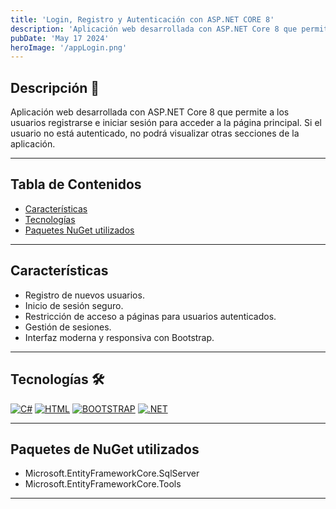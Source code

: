 ```yaml
---
title: 'Login, Registro y Autenticación con ASP.NET CORE 8'
description: 'Aplicación web desarrollada con ASP.NET Core 8 que permite a los usuarios registrarse e iniciar sesión para acceder a la página principal. Si el usuario no está autenticado, no podrá visualizar otras secciones de la aplicación.'
pubDate: 'May 17 2024'
heroImage: '/appLogin.png'
---
```


## Descripción 📑

Aplicación web desarrollada con ASP.NET Core 8 que permite a los usuarios registrarse e iniciar sesión para acceder a la página principal. Si el usuario no está autenticado, no podrá visualizar otras secciones de la aplicación.

---
## Tabla de Contenidos
- [Características](#características)
- [Tecnologías](#tecnologías-)
- [Paquetes NuGet utilizados](#paquetes-de-nuget-utilizados)

---

## Características

- Registro de nuevos usuarios.
- Inicio de sesión seguro.
- Restricción de acceso a páginas para usuarios autenticados.
- Gestión de sesiones.
- Interfaz moderna y responsiva con Bootstrap.

---

## Tecnologías 🛠

[![C#](https://img.shields.io/badge/C%23-239120?style=for-the-badge&logo=csharp&logoColor=white)](https://es.wikipedia.org/wiki/C_Sharp)
[![HTML](https://img.shields.io/badge/HTML5-E34F26?style=for-the-badge&logo=html5&logoColor=white)](https://es.wikipedia.org/wiki/HTML5)
[![BOOTSTRAP](https://img.shields.io/badge/Bootstrap-563D7C?style=for-the-badge&logo=bootstrap&logoColor=white)](https://getbootstrap.com/)
[![.NET](https://img.shields.io/badge/.NET-512BD4?style=for-the-badge&logo=dotnet&logoColor=white)](https://dotnet.microsoft.com/es-es/)

---

## Paquetes de NuGet utilizados

- Microsoft.EntityFrameworkCore.SqlServer
- Microsoft.EntityFrameworkCore.Tools

---
